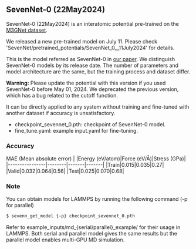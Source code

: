 ## SevenNet-0 (22May2024)
SevenNet-0 (22May2024) is an interatomic potential pre-trained on the [M3GNet dataset](https://figshare.com/articles/dataset/MPF_2021_2_8/19470599).

We released a new pre-trained model on July 11. Please check 'SevenNet/pretrained_potentials/SevenNet_0__11July2024' for details.

This is the model referred as SevenNet-0 in [our paper](https://pubs.acs.org/doi/10.1021/acs.jctc.4c00190). We distinguish SevenNet-0 models by its release date. The number of parameters and model architecture are the same, but the training process and dataset differ.

**Warning:** Please update the potential with this version if you used SevenNet-0 before May 01, 2024. We deprecated the previous version, which has a bug related to the cutoff function.

It can be directly applied to any system without training and fine-tuned with another dataset if accuracy is unsatisfactory.

- checkpoint_sevennet_0.pth: checkpoint of SevenNet-0 model.
- fine_tune.yaml: example input.yaml for fine-tuning.

### Accuracy
MAE (Mean absolute error)
|                |Energy (eV/atom)|Force (eV/Å)|Stress (GPa)|
|----------------|--------|-------|-------|
|Train|0.015|0.035|0.27|
|Valid|0.032|0.064|0.56|
|Test|0.025|0.070|0.68|


### Note
You can obtain models for LAMMPS by running the following command (-p for parallel)
```bash
$ sevenn_get_model {-p} checkpoint_sevennet_0.pth
```
Refer to example_inputs/md_{serial/parallel}_example/ for their usage in LAMMPS.
Both serial and parallel model gives the same results but the parallel model enables multi-GPU MD simulation.
